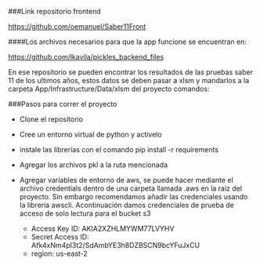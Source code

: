 ###Link repositorio frontend

https://github.com/oemanuel/Saber11Front

####Los archivos necesarios para que la app funcione se encuentran en:

https://github.com/lkavila/pickles_backend_files

En ese repositorio se pueden encontrar los resultados de las pruebas saber 11 de los ultimos años,
estos datos se deben pasar a xlsm y mandarlos a la carpeta App/Infrastructure/Data/xlsm del proyecto 
comandos: 

###Pasos para correr el proyecto
* Clone el repositorio
* Cree un entorno virtual de python y activelo
* instale las librerías con el comando pip install -r requirements
* Agregar los archivos pkl a la ruta mencionada
* Agregar variables de entorno de aws, se puede hacer mediante el archivo credentials dentro de una carpeta llamada .aws en la raiz del proyecto.
Sin embargo recomendamos añadir las credenciales usando la libreria awscli. Acontinuación damos credenciales de prueba de acceso de solo lectura para el bucket s3

    * Access Key ID: AKIA2XZHLMYWM77LVYHV
    * Secret Access ID: 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
    * region: us-east-2


